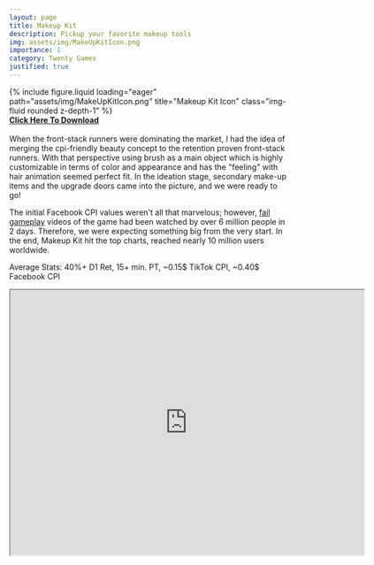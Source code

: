 ```yaml
---
layout: page
title: Makeup Kit
description: Pickup your favorite makeup tools
img: assets/img/MakeUpKitIcon.png
importance: 1
category: Twenty Games
justified: true
---
```


<div class="row">
    <div class="col-sm-4 mt-3 mt-md-0">
        {% include figure.liquid loading="eager" path="assets/img/MakeUpKitIcon.png" title="Makeup Kit Icon" class="img-fluid rounded z-depth-1" %}
    </div>
    <div class="col-sm-8 mt-3 mt-md-0"> 
        <a href="https://apps.apple.com/us/app/makeup-kit/id1601985721" target="_blank"><strong>Click Here To Download</strong></a><br><br>
        When the front-stack runners were dominating the market, I had the idea of merging the cpi-friendly beauty concept to the retention proven front-stack runners. With that perspective using brush as a main object which is highly customizable in terms of color and appearance and has the "feeling" with hair animation seemed perfect fit. In the ideation stage, secondary make-up items and the upgrade doors came into the picture, and we were ready to go!
    </div>
</div>

The initial Facebook CPI values weren't all that marvelous; however, [fail gameplay](https://www.instagram.com/p/CaPktK-DMWS/) videos of the game had been watched by over 6 million people in 2 days. Therefore, we were expecting something big from the very start. In the end, Makeup Kit hit the top charts, reached nearly 10 million users worldwide.

Average Stats: 40%+ D1 Ret, 15+ min. PT, ~0.15$ TikTok CPI, ~0.40$ Facebook CPI

<center>
<iframe src="https://drive.google.com/file/d/1wRFUizcCKZkvl2q7Zj8gzCgtA5EgbjQr/preview" width="640" height="480" allow="autoplay"></iframe>
</center>